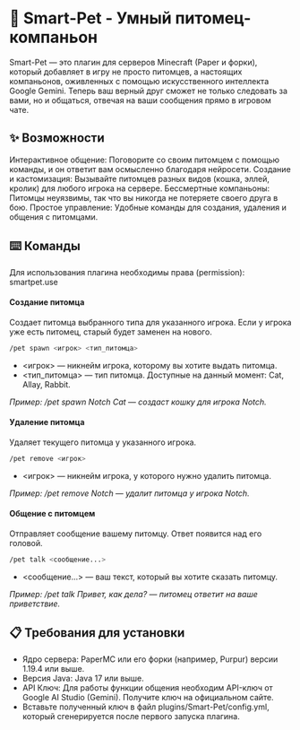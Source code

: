 # ​🐾 Smart-Pet - Умный питомец-компаньон
​Smart-Pet — это плагин для серверов Minecraft (Paper и форки), который добавляет в игру не просто питомцев, а настоящих компаньонов, оживленных с помощью искусственного интеллекта Google Gemini. Теперь ваш верный друг сможет не только следовать за вами, но и общаться, отвечая на ваши сообщения прямо в игровом чате.
## ​✨ Возможности
​Интерактивное общение: Поговорите со своим питомцем с помощью команды, и он ответит вам осмысленно благодаря нейросети.
​Создание и кастомизация: Вызывайте питомцев разных видов (кошка, эллей, кролик) для любого игрока на сервере.
​Бессмертные компаньоны: Питомцы неуязвимы, так что вы никогда не потеряете своего друга в бою.
​Простое управление: Удобные команды для создания, удаления и общения с питомцами.
## ​⌨️ Команды
​Для использования плагина необходимы права (permission): smartpet.use
#### ​Создание питомца
​Создает питомца выбранного типа для указанного игрока. Если у игрока уже есть питомец, старый будет заменен на нового.
```bash
/pet spawn <игрок> <тип_питомца>
```
* ​<игрок> — никнейм игрока, которому вы хотите выдать питомца.
* <тип_питомца> — тип питомца.
Доступные на данный момент: Cat, Allay, Rabbit.

*Пример:
/pet spawn Notch Cat — создаст кошку для игрока Notch.*

#### ​Удаление питомца
​Удаляет текущего питомца у указанного игрока.
```bash
/pet remove <игрок>
```
* ​<игрок> — никнейм игрока, у которого нужно удалить питомца.

*Пример:
/pet remove Notch — удалит питомца у игрока Notch.*

#### Общение с питомцем
​Отправляет сообщение вашему питомцу. Ответ появится над его головой.
```bash
/pet talk <сообщение...>
```
* ​<сообщение...> — ваш текст, который вы хотите сказать питомцу.

*Пример:
/pet talk Привет, как дела? — питомец ответит на ваше приветствие.*

## ​📋 Требования для установки
* ​Ядро сервера: PaperMC или его форки (например, Purpur) версии 1.19.4 или выше.
* ​Версия Java: Java 17 или выше.
* ​API Ключ: Для работы функции общения необходим API-ключ от Google AI Studio (Gemini).
​Получите ключ на официальном сайте.
* ​Вставьте полученный ключ в файл plugins/Smart-Pet/config.yml, который сгенерируется после первого запуска плагина.
